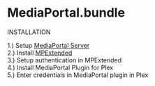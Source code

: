 MediaPortal.bundle
==================

INSTALLATION

1.) Setup <a href="http://www.team-mediaportal.com/">MediaPortal Server</a><br />
2.) Install <a href="http://wiki.team-mediaportal.com/1_MEDIAPORTAL_1/17_Extensions/Remote_Access/MPExtended">MPExtended</a> <br />
3.) Setup authentication in MPExtended <br />
4.) Install MediaPortal Plugin for Plex <br />
5.) Enter credentials in MediaPortal plugin in Plex
